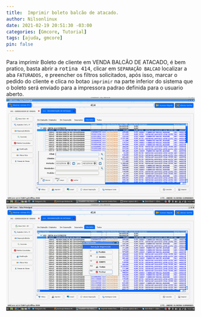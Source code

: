 ```yaml
---
title:  Imprimir boleto balcão de atacado.
author: Nilsonlinux
date: 2021-02-19 20:51:30 -03:00
categories: [Gmcore, Tutorial]
tags: [ajuda, gmcore]
pin: false
---
```


Para imprimir Boleto de cliente em VENDA BALCÃO DE ATACADO, é bem pratico, basta abrir a
<kbd>rotina 414</kbd>, clicar em ```SEPARAÇÃO BALCAO``` localizar a aba ```FATURADOS,``` e preencher os filtros
solicitados, após isso, marcar o pedido do cliente e clica no botao ```imprimir``` na parte inferior do
sistema que o boleto será enviado para a impressora padrao definida para o usuario aberto.
![imagem 1](https://raw.githubusercontent.com/sistemanpdvs/sistemanpdvs.github.io/master/assets/img/Posts/gm5.png)
![imagem 2](https://raw.githubusercontent.com/sistemanpdvs/sistemanpdvs.github.io/master/assets/img/Posts/gm6.png)

